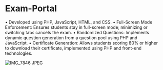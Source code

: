 # Exam-Portal

• Developed using PHP, JavaScript, HTML, and CSS.
• Full-Screen Mode Enforcement: Ensures students stay in full-screen mode; minimizing or switching tabs cancels the exam.
• Randomized Questions: Implements dynamic question generation from a question pool using PHP and JavaScript.
• Certificate Generation: Allows students scoring 80% or higher to download their certificate, implemented using PHP and front-end technologies.

![IMG_7846 JPEG](https://github.com/user-attachments/assets/9b60eebb-2ed9-46de-b7ac-77a22e01ed99)
